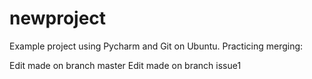 # newproject
Example project using Pycharm and Git on Ubuntu.
Practicing merging:

Edit made on branch  master
Edit made on branch issue1

